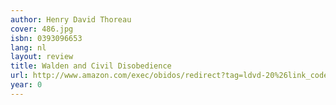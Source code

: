 ```yaml
---
author: Henry David Thoreau
cover: 486.jpg
isbn: 0393096653
lang: nl
layout: review
title: Walden and Civil Disobedience
url: http://www.amazon.com/exec/obidos/redirect?tag=ldvd-20%26link_code=xm2%26camp=2025%26creative=165953%26path=http://www.amazon.com/gp/redirect.html%253fASIN=0393096653%2526tag=ldvd-20%2526lcode=xm2%2526cID=2025%2526ccmID=165953%2526location=/o/ASIN/0393096653%25253FSubscriptionId=0VJDVJ14KM0P0VXDCQ82
year: 0
---
```


